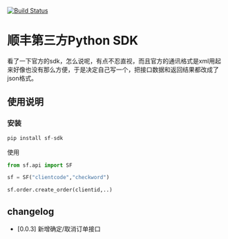 [![Build Status](https://travis-ci.org/block-cat/sf-sdk.svg?branch=master)](https://travis-ci.org/block-cat/sf-sdk)

# 顺丰第三方Python SDK

看了一下官方的sdk，怎么说呢，有点不忍直视，而且官方的通讯格式是xml用起来好像也没有那么方便，于是决定自己写一个，把接口数据和返回结果都改成了json格式。

## 使用说明

### 安装

```python
pip install sf-sdk
```
使用
```python
from sf.api import SF

sf = SF("clientcode","checkword")

sf.order.create_order(clientid,..)

```

## changelog

* [0.0.3] 新增确定/取消订单接口
  